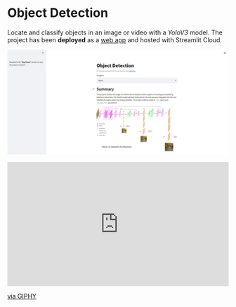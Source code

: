 #  Object Detection
Locate and classify objects in an image or video with a *YoloV3* model. The project has been **deployed** as a [web app](https://share.streamlit.io/real-veersandhu/object-detection/app.py) and hosted with Streamlit Cloud.

[![Watch the video](media/demo_image.JPG)](https://giphy.com/embed/H3TVOD47CxgGASLCq7)

<div style="width:100%;height:0;padding-bottom:56%;position:relative;"><iframe src="https://giphy.com/embed/H3TVOD47CxgGASLCq7" width="100%" height="100%" style="position:absolute" frameBorder="0" class="giphy-embed" allowFullScreen></iframe></div><p><a href="https://giphy.com/gifs/H3TVOD47CxgGASLCq7">via GIPHY</a></p>
